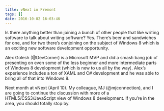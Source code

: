 ```yaml
---
title: vNext in Fremont
tags: []
date: 2016-10-02 16:03:46
---
```


Is there anything better than joining a bunch of other people that like writing software to talk about writing software? Yes. There’s beer and sandwiches for one, and for two there’s conjoining on the subject of Windows 8 which is an exciting new software development opportunity.

Alex Golesh (@DevCorner) is a Microsoft MVP and did a smash bang job of presenting on even some of the less beginner and more intermediate parts of Windows 8 development (which is new to us all by the way). Alex’s experience includes a ton of XAML and C# development and he was able to bring all of that into Windows 8.

Next month at vNext (April 10). My colleague, MJ (@mjconnection), and I are going to continue the discussion with more of a HTML5/CSS3/JavaScript view of Windows 8 development. If you’re in the area, you should totally stop by.